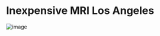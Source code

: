 # Inexpensive MRI Los Angeles
![image](https://github.com/user-attachments/assets/28b8c653-f314-4a4c-b022-e7b02d33a82d)



